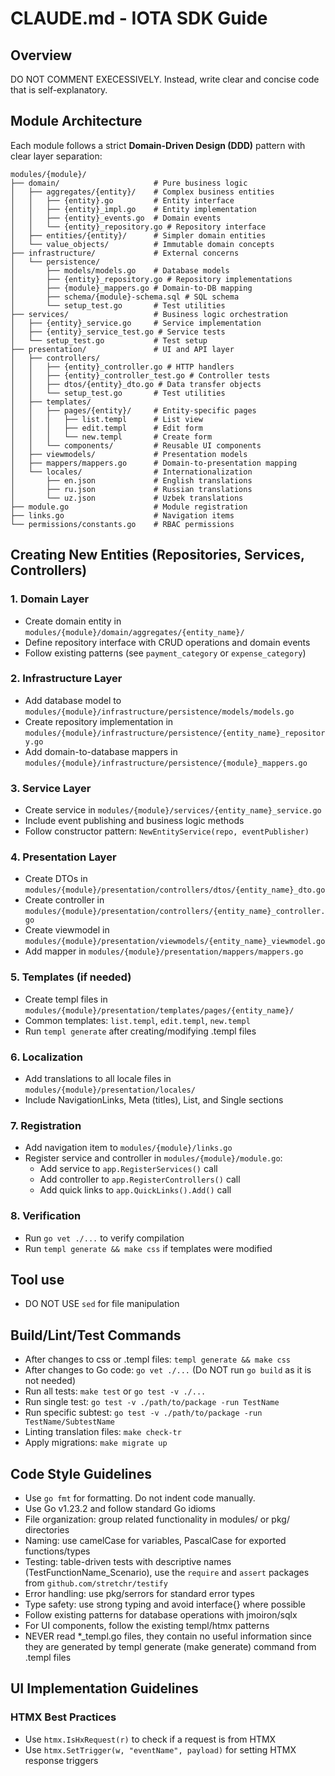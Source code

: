 # CLAUDE.md - IOTA SDK Guide

## Overview
DO NOT COMMENT EXECESSIVELY. Instead, write clear and concise code that is self-explanatory.

## Module Architecture

Each module follows a strict **Domain-Driven Design (DDD)** pattern with clear layer separation:

```
modules/{module}/
├── domain/                     # Pure business logic
│   ├── aggregates/{entity}/    # Complex business entities
│   │   ├── {entity}.go         # Entity interface
│   │   ├── {entity}_impl.go    # Entity implementation
│   │   ├── {entity}_events.go  # Domain events
│   │   └── {entity}_repository.go # Repository interface
│   ├── entities/{entity}/      # Simpler domain entities
│   └── value_objects/          # Immutable domain concepts
├── infrastructure/             # External concerns
│   └── persistence/
│       ├── models/models.go    # Database models
│       ├── {entity}_repository.go # Repository implementations
│       ├── {module}_mappers.go # Domain-to-DB mapping
│       ├── schema/{module}-schema.sql # SQL schema
│       └── setup_test.go       # Test utilities
├── services/                   # Business logic orchestration
│   ├── {entity}_service.go     # Service implementation
│   ├── {entity}_service_test.go # Service tests
│   └── setup_test.go           # Test setup
├── presentation/               # UI and API layer
│   ├── controllers/
│   │   ├── {entity}_controller.go # HTTP handlers
│   │   ├── {entity}_controller_test.go # Controller tests
│   │   ├── dtos/{entity}_dto.go # Data transfer objects
│   │   └── setup_test.go       # Test utilities
│   ├── templates/
│   │   ├── pages/{entity}/     # Entity-specific pages
│   │   │   ├── list.templ      # List view
│   │   │   ├── edit.templ      # Edit form
│   │   │   └── new.templ       # Create form
│   │   └── components/         # Reusable UI components
│   ├── viewmodels/             # Presentation models
│   ├── mappers/mappers.go      # Domain-to-presentation mapping
│   └── locales/                # Internationalization
│       ├── en.json             # English translations
│       ├── ru.json             # Russian translations
│       └── uz.json             # Uzbek translations
├── module.go                   # Module registration
├── links.go                    # Navigation items
└── permissions/constants.go    # RBAC permissions
```

## Creating New Entities (Repositories, Services, Controllers)

### 1. Domain Layer
- Create domain entity in `modules/{module}/domain/aggregates/{entity_name}/`
- Define repository interface with CRUD operations and domain events
- Follow existing patterns (see `payment_category` or `expense_category`)

### 2. Infrastructure Layer
- Add database model to `modules/{module}/infrastructure/persistence/models/models.go`
- Create repository implementation in `modules/{module}/infrastructure/persistence/{entity_name}_repository.go`
- Add domain-to-database mappers in `modules/{module}/infrastructure/persistence/{module}_mappers.go`

### 3. Service Layer
- Create service in `modules/{module}/services/{entity_name}_service.go`
- Include event publishing and business logic methods
- Follow constructor pattern: `NewEntityService(repo, eventPublisher)`

### 4. Presentation Layer
- Create DTOs in `modules/{module}/presentation/controllers/dtos/{entity_name}_dto.go`
- Create controller in `modules/{module}/presentation/controllers/{entity_name}_controller.go`
- Create viewmodel in `modules/{module}/presentation/viewmodels/{entity_name}_viewmodel.go`
- Add mapper in `modules/{module}/presentation/mappers/mappers.go`

### 5. Templates (if needed)
- Create templ files in `modules/{module}/presentation/templates/pages/{entity_name}/`
- Common templates: `list.templ`, `edit.templ`, `new.templ`
- Run `templ generate` after creating/modifying .templ files

### 6. Localization
- Add translations to all locale files in `modules/{module}/presentation/locales/`
- Include NavigationLinks, Meta (titles), List, and Single sections

### 7. Registration
- Add navigation item to `modules/{module}/links.go`
- Register service and controller in `modules/{module}/module.go`:
  - Add service to `app.RegisterServices()` call
  - Add controller to `app.RegisterControllers()` call  
  - Add quick links to `app.QuickLinks().Add()` call

### 8. Verification
- Run `go vet ./...` to verify compilation
- Run `templ generate && make css` if templates were modified

## Tool use
- DO NOT USE `sed` for file manipulation

## Build/Lint/Test Commands
- After changes to css or .templ files: `templ generate && make css`
- After changes to Go code: `go vet ./...` (Do NOT run `go build` as it is not needed)
- Run all tests: `make test` or `go test -v ./...` 
- Run single test: `go test -v ./path/to/package -run TestName`
- Run specific subtest: `go test -v ./path/to/package -run TestName/SubtestName`
- Linting translation files: `make check-tr`
- Apply migrations: `make migrate up`

## Code Style Guidelines
- Use `go fmt` for formatting. Do not indent code manually.
- Use Go v1.23.2 and follow standard Go idioms
- File organization: group related functionality in modules/ or pkg/ directories
- Naming: use camelCase for variables, PascalCase for exported functions/types
- Testing: table-driven tests with descriptive names (TestFunctionName_Scenario), use the `require` and `assert` packages from `github.com/stretchr/testify`
- Error handling: use pkg/serrors for standard error types
- Type safety: use strong typing and avoid interface{} where possible
- Follow existing patterns for database operations with jmoiron/sqlx
- For UI components, follow the existing templ/htmx patterns
- NEVER read *_templ.go files, they contain no useful information since they are generated by templ generate (make generate) command from .templ files

## UI Implementation Guidelines

### HTMX Best Practices
- Use `htmx.IsHxRequest(r)` to check if a request is from HTMX
- Use `htmx.SetTrigger(w, "eventName", payload)` for setting HTMX response triggers

